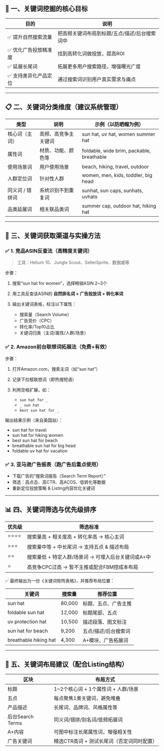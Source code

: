 ## 🧭 一、关键词挖掘的核心目标

| 目的          | 说明                       |
| ----------- | ------------------------ |
| ✅ 提升自然搜索流量  | 把高频关键词布局到标题/五点/描述/后台搜索词中 |
| ✅ 优化广告投放精准度 | 找到高转化词做投放，提高ROI          |
| ✅ 延展长尾词     | 拓展更多用户搜索路径，增强曝光广度        |
| ✅ 支持差异化产品定位 | 通过搜索词识别用户真实需求与痛点         |

---

## 📋 二、关键词分类维度（建议系统管理）

| 类型        | 说明         | 示例（以防晒帽为例）                                |
| --------- | ---------- | ----------------------------------------- |
| 核心词（主词）   | 高频、高竞争主关键词 | sun hat, uv hat, women summer hat         |
| 属性词       | 材质、功能、颜色等  | foldable, wide brim, packable, breathable |
| 使用场景词     | 用户使用场景     | beach, hiking, travel, outdoor            |
| 人群定位词     | 针对性人群      | women, men, kids, toddler, big head       |
| 同义词 / 错拼词 | 系统识别不到重复词  | sunhat, sun caps, sunhats, uvhats         |
| 品类延展词     | 相关联品类词     | summer cap, outdoor hat, hiking hat       |

---

## 🧰 三、关键词获取渠道与实操方法

### ✅ 1. 竞品ASIN反查法（高精度关键词）

> 工具：Helium 10、Jungle Scout、SellerSprite、数据威等

步骤：

1. 搜索“sun hat for women”，选择畅销ASIN 2\~3个
2. 用工具反查该ASIN的 **自然排名词 + 广告投放词 + 转化率词**
3. 输出关键词表格，标注以下属性：

   * 搜索量（Search Volume）
   * 广告竞价（CPC）
   * 转化率/Top10占比
   * 关键词归类（主词/属性/人群/场景）

### ✅ 2. Amazon前台联想词拓展法（免费+有效）

步骤：

1. 打开Amazon.com，搜索主词（如“sun hat”）
2. 记录下拉框联想词（即热搜短语）
3. 利用空格扩展，如：

   * `sun hat for _`
   * `_ sun hat`
   * `best sun hat for _`

输出结果示例（来自美国站）：

* sun hat for travel
* sun hat for hiking women
* best sun hat for beach
* breathable sun hat for big head
* foldable uv hat for vacation

### ✅ 3. 亚马逊广告报表（跑广告后重点使用）

* 下载广告的“搜索词报告（Search Term Report）”
* 筛选：高点击、高CTR、高ACOS、低转化等数据
* 重新定位投放策略 & Listing内容优化关键词

---

## 📊 四、关键词筛选与优先级排序

| 优先级  | 筛选标准                           |
| ---- | ------------------------------ |
| ⭐⭐⭐⭐ | 搜索量高 + 相关度高 + 转化率高 → 核心主词      |
| ⭐⭐⭐  | 搜索量中等 + 中长尾词 → 支持五点 & 描述布局     |
| ⭐⭐   | 搜索量低 + 特定人群/场景词 → 可埋入后台关键词或A+中 |
| ⭐    | 高竞争CPC过高 → 暂不主推或配合FBM控成本布局     |

✅ 最终输出为一份《关键词矩阵表格》，并推荐布局位置：

| 关键词                   | 搜索量    | 推荐位置        |
| --------------------- | ------ | ----------- |
| sun hat               | 80,000 | 标题、五点、广告主推  |
| foldable sun hat      | 12,000 | 标题尾部、五点     |
| uv protection hat     | 10,500 | 描述段落、图文标注   |
| sun hat for beach     | 9,200  | 五点/描述/后台搜索词 |
| breathable hiking hat | 4,300  | A+模块、广告拓展词  |

---

## 📂 五、关键词布局建议（配合Listing结构）

| 区块             | 布局方式                     |
| -------------- | ------------------------ |
| 标题             | 1\~2个核心词 + 1个属性词 + 人群/场景 |
| 五点             | 每点聚焦1类关键词，避免堆叠           |
| 产品描述           | 长尾词、品牌词、风格属性等            |
| 后台Search Terms | 同义词/错拼/别名词/低频拓展词         |
| A+内容           | 可图中标注长尾属性词，增强相关性         |
| 广告关键词          | 精选CTR高词 + 测试长尾词（否定词同时配置） |

